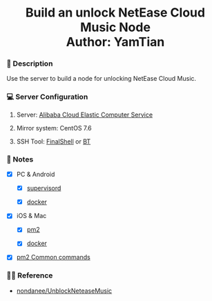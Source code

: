 <h1 align="center">
  Build an unlock NetEase Cloud Music Node
  <br>
  Author: YamTian
</h1>

### 📜 Description

Use the server to build a node for unlocking NetEase Cloud Music.

### 💻 Server Configuration

1. Server: [Alibaba Cloud Elastic Computer Service](https://www.aliyun.com/product/swas)

2. Mirror system: CentOS 7.6

3. SSH Tool: [FinalShell](http://www.hostbuf.com/t/988.html) or [BT](https://www.bt.cn)

### 📔 Notes

- [x] PC & Android

  - [x] [supervisord](https://github.com/YamTian/Notes/blob/master/NeteaseMusic/supervisord.md)

  - [x] [docker](https://github.com/YamTian/Notes/blob/master/NeteaseMusic/Docker_pc.md)

- [x] iOS & Mac 

  - [x] [pm2](https://github.com/YamTian/Notes/blob/master/NeteaseMusic/pm2.md)

  - [x] [docker](https://github.com/YamTian/Notes/blob/master/NeteaseMusic/Docker_ios.md)

- [x] [pm2 Common commands](https://github.com/YamTian/Notes/blob/master/NeteaseMusic/pm2_commands.md)

### 👨‍💻 Reference

- [nondanee/UnblockNeteaseMusic](https://github.com/nondanee/UnblockNeteaseMusic)
